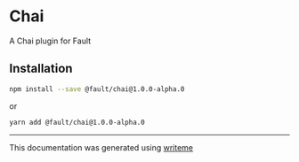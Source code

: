 # Chai

A Chai plugin for Fault

## Installation

```bash
npm install --save @fault/chai@1.0.0-alpha.0
```
or
```bash
yarn add @fault/chai@1.0.0-alpha.0
```

---
This documentation was generated using [writeme](https://www.npmjs.com/package/@pshaw/writeme)
